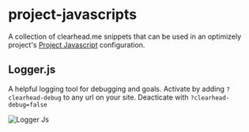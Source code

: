 # project-javascripts

A collection of clearhead.me snippets that can be used in an optimizely project's [Project Javascript](https://community.optimizely.com/t5/Product-What-s-New/A-new-feature-to-help-you-run-advanced-experiments-faster/ba-p/8739) configuration.

## Logger.js

A helpful logging tool for debugging and goals. Activate by adding `?clearhead-debug` to any url on your site. Deacticate with `?clearhead-debug=false`

![Logger Js](http://i.imgur.com/JkhJOih.gif)
